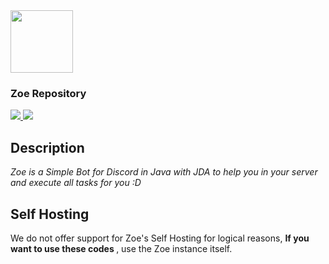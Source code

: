 <img src="https://i.imgur.com/1mUaURa.png" width=100 weigth=200> 

### Zoe Repository

<div class="icons">
<a href="https://jetbrains.com/?from=ZoeBot">
    <img src="https://img.shields.io/badge/Powered_by_Intellij-pink.svg?logo=IntelliJ%20IDEA&style=for-the-badge">
</a>

<a href="https://crowdin.com/">
    <img src="https://img.shields.io/badge/Powered_by_Crowdin-pink.svg?logo=crowdin&style=for-the-badge">
</a>
</div>

<div class="texts">

## Description
<em>Zoe is a Simple Bot for Discord in Java with JDA to help you in your server and execute all tasks for you :D</em> 

## Self Hosting
We do not offer support for Zoe's Self Hosting for logical reasons, <b> If you want to use these codes </b>, use the Zoe instance itself.

</div>
